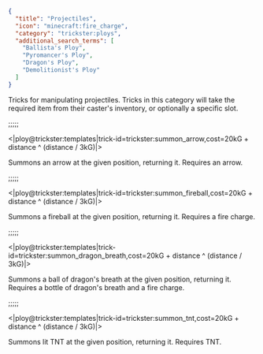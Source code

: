```json
{
  "title": "Projectiles",
  "icon": "minecraft:fire_charge",
  "category": "trickster:ploys",
  "additional_search_terms": [
    "Ballista's Ploy",
    "Pyromancer's Ploy",
    "Dragon's Ploy",
    "Demolitionist's Ploy"
  ]
}
```

Tricks for manipulating projectiles. Tricks in this category will take the required item from their caster's inventory, 
or optionally a specific slot.

;;;;;

<|ploy@trickster:templates|trick-id=trickster:summon_arrow,cost=20kG + distance ^ (distance / 3kG)|>

Summons an arrow at the given position, returning it. 
Requires an arrow.

;;;;;

<|ploy@trickster:templates|trick-id=trickster:summon_fireball,cost=20kG + distance ^ (distance / 3kG)|>

Summons a fireball at the given position, returning it. 
Requires a fire charge.

;;;;;

<|ploy@trickster:templates|trick-id=trickster:summon_dragon_breath,cost=20kG + distance ^ (distance / 3kG)|>

Summons a ball of dragon's breath at the given position, returning it. 
Requires a bottle of dragon's breath and a fire charge.

;;;;;

<|ploy@trickster:templates|trick-id=trickster:summon_tnt,cost=20kG + distance ^ (distance / 3kG)|>

Summons lit TNT at the given position, returning it.
Requires TNT.
